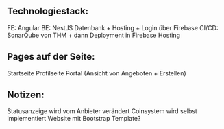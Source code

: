 ## Technologiestack:

FE: Angular
BE: NestJS
Datenbank + Hosting + Login über Firebase
CI/CD: SonarQube von THM + dann Deployment in Firebase Hosting


## Pages auf der Seite:

Startseite
Profilseite
Portal (Ansicht von Angeboten + Erstellen)


## Notizen: 
Statusanzeige wird vom Anbieter verändert
Coinsystem wird selbst implementiert
Website mit Bootstrap Template?

